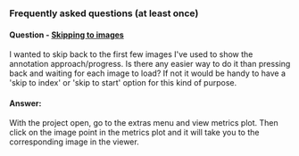 ### Frequently asked questions (at least once)

#### Question - [Skipping to images](https://github.com/Abe404/root_painter/issues/59)
I wanted to skip back to the first few images I've used to show the annotation approach/progress. Is there any easier way to do it than pressing back and waiting for each image to load?
If not it would be handy to have a 'skip to index' or 'skip to start' option for this kind of purpose.

#### Answer:
With the project open, go to the extras menu and view metrics plot. Then click on the image point in the metrics plot and it will take you to the corresponding image in the viewer.
